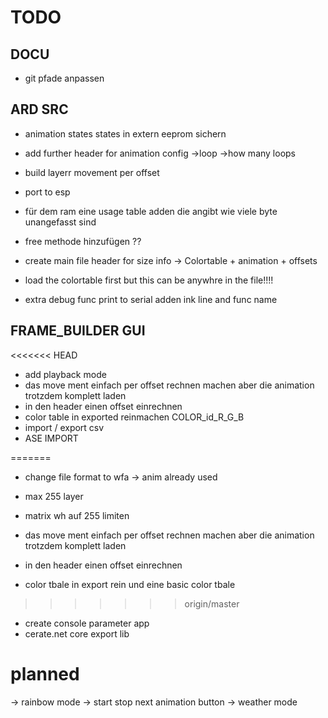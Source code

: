 # TODO

## DOCU
* git pfade anpassen


## ARD SRC


* animation states states in extern eeprom sichern


* add further header for animation config ->loop ->how many loops

* build layerr movement per offset

* port to esp

* für dem ram eine usage table adden die angibt wie viele byte unangefasst sind
* free methode hinzufügen ??

* create main file header for size info -> Colortable + animation + offsets
* load the colortable first but this can be anywhre in the file!!!!


* extra debug func print to serial adden ink line and func name




## FRAME_BUILDER GUI

<<<<<<< HEAD
* add playback mode
* das move ment einfach per offset rechnen machen aber die animation trotzdem komplett laden
* in den header einen offset einrechnen
* color table in exported reinmachen COLOR_id_R_G_B
* import / export csv
* ASE IMPORT


=======
* change file format to wfa -> anim already used
* max 255 layer
* matrix wh auf 255 limiten


* das move ment einfach per offset rechnen machen aber die animation trotzdem komplett laden
* in den header einen offset einrechnen
* color tbale in export rein und eine basic color tbale
>>>>>>> origin/master

* create console parameter app
* cerate.net core export lib





# planned


-> rainbow mode
-> start stop next animation button
-> weather mode
